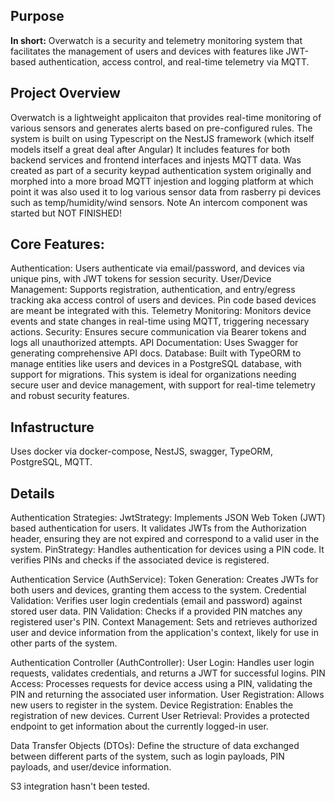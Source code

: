 ## Purpose
**In short:** Overwatch is a security and telemetry monitoring system that facilitates the management of users and devices with features like JWT-based authentication, access control, and real-time telemetry via MQTT.

## Project Overview
Overwatch is a lightweight applicaiton that provides real-time monitoring of various sensors and generates alerts based on pre-configured rules. 
The system is built on using Typescript on the NestJS framework (which itself models itself a great deal after Angular)
It includes features for both backend services and frontend interfaces and injests MQTT data.
Was created as part of a security keypad authentication system originally and morphed into a more broad MQTT injestion and logging platform at which point it was also used it to
log various sensor data from rasberry pi devices such as temp/humidity/wind sensors.
Note An intercom component was started but NOT FINISHED!

## Core Features:
Authentication: Users authenticate via email/password, and devices via unique pins, with JWT tokens for session security.
User/Device Management: Supports registration, authentication, and entry/egress tracking aka access control of users and devices. Pin code based devices are meant be integrated with this.
Telemetry Monitoring: Monitors device events and state changes in real-time using MQTT, triggering necessary actions.
Security: Ensures secure communication via Bearer tokens and logs all unauthorized attempts.
API Documentation: Uses Swagger for generating comprehensive API docs.
Database: Built with TypeORM to manage entities like users and devices in a PostgreSQL database, with support for migrations.
This system is ideal for organizations needing secure user and device management, with support for real-time telemetry and robust security features.

## Infastructure
Uses docker via docker-compose, NestJS, swagger, TypeORM, PostgreSQL, MQTT.

## Details
Authentication Strategies:
  JwtStrategy: Implements JSON Web Token (JWT) based authentication for users. It validates JWTs from the Authorization header, ensuring they are not expired and correspond to a valid user in the system.
  PinStrategy: Handles authentication for devices using a PIN code. It verifies PINs and checks if the associated device is registered.

Authentication Service (AuthService):
    Token Generation: Creates JWTs for both users and devices, granting them access to the system.
    Credential Validation: Verifies user login credentials (email and password) against stored user data.
    PIN Validation: Checks if a provided PIN matches any registered user's PIN.
    Context Management: Sets and retrieves authorized user and device information from the application's context, likely for use in other parts of the system.

Authentication Controller (AuthController):
    User Login: Handles user login requests, validates credentials, and returns a JWT for successful logins.
    PIN Access: Processes requests for device access using a PIN, validating the PIN and returning the associated user information.
    User Registration: Allows new users to register in the system.
    Device Registration: Enables the registration of new devices.
    Current User Retrieval: Provides a protected endpoint to get information about the currently logged-in user.

Data Transfer Objects (DTOs):
    Define the structure of data exchanged between different parts of the system, such as login payloads, PIN payloads, and user/device information.

S3 integration hasn't been tested.

